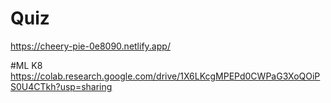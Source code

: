 # Quiz
https://cheery-pie-0e8090.netlify.app/



#ML K8
https://colab.research.google.com/drive/1X6LKcgMPEPd0CWPaG3XoQOiPS0U4CTkh?usp=sharing
